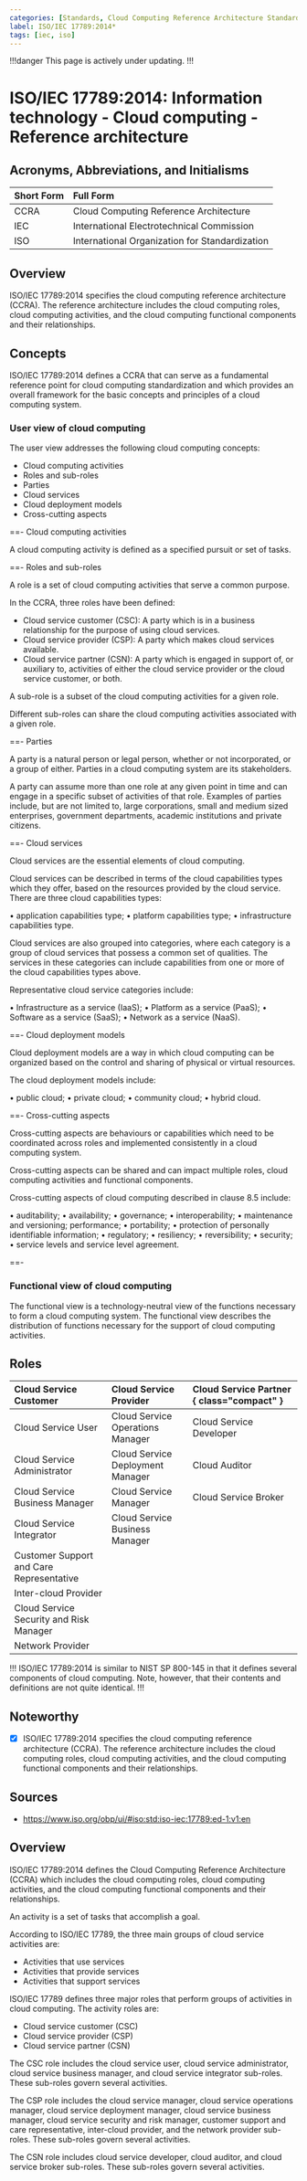 ```yaml
---
categories: [Standards, Cloud Computing Reference Architecture Standards]
label: ISO/IEC 17789:2014*
tags: [iec, iso]
---
```


!!!danger
This page is actively under updating.
!!!

# ISO/IEC 17789:2014: Information technology - Cloud computing - Reference architecture

## Acronyms, Abbreviations, and Initialisms

Short Form | Full Form
:--- | :---
CCRA | Cloud Computing Reference Architecture
IEC | International Electrotechnical Commission
ISO | International Organization for Standardization

## Overview

ISO/IEC 17789:2014 specifies the cloud computing reference architecture (CCRA). The reference architecture includes the cloud computing roles, cloud computing activities, and the cloud computing functional components and their relationships.

## Concepts

ISO/IEC 17789:2014 defines a CCRA that can serve as a fundamental reference point for cloud computing standardization and which provides an overall framework for the basic concepts and principles of a cloud computing system.

### User view of cloud computing

The user view addresses the following cloud computing concepts:

- Cloud computing activities
- Roles and sub-roles
- Parties
- Cloud services
- Cloud deployment models
- Cross-cutting aspects

==- Cloud computing activities

A cloud computing activity is defined as a specified pursuit or set of tasks.

==- Roles and sub-roles

A role is a set of cloud computing activities that serve a common purpose.

In the CCRA, three roles have been defined:

- Cloud service customer (CSC): A party which is in a business relationship for the purpose of using cloud services.
- Cloud service provider (CSP): A party which makes cloud services available.
- Cloud service partner (CSN): A party which is engaged in support of, or auxiliary to, activities of either the cloud service provider or the cloud service customer, or both.

A sub-role is a subset of the cloud computing activities for a given role.

Different sub-roles can share the cloud computing activities associated with a given role.

==- Parties

A party is a natural person or legal person, whether or not incorporated, or a group of either. Parties in a cloud computing system are its stakeholders.

A party can assume more than one role at any given point in time and can engage in a specific subset of activities of that role. Examples of parties include, but are not limited to, large corporations, small and medium sized enterprises, government departments, academic institutions and private citizens.

==- Cloud services

Cloud services are the essential elements of cloud computing.

Cloud services can be described in terms of the cloud capabilities types which they offer, based on the resources provided by the cloud service. There are three cloud capabilities types:

• application capabilities type;
• platform capabilities type;
• infrastructure capabilities type.

Cloud services are also grouped into categories, where each category is a group of cloud services that possess a common set of qualities. The services in these categories can include capabilities from one or more of the cloud capabilities types above.

Representative cloud service categories include:

• Infrastructure as a service (IaaS);
• Platform as a service (PaaS);
• Software as a service (SaaS);
• Network as a service (NaaS).

==- Cloud deployment models

Cloud deployment models are a way in which cloud computing can be organized based on the control and sharing of physical or virtual resources.

The cloud deployment models include:

• public cloud;
• private cloud;
• community cloud;
• hybrid cloud.

==- Cross-cutting aspects

Cross-cutting aspects are behaviours or capabilities which need to be coordinated across roles and implemented consistently in a cloud computing system.

Cross-cutting aspects can be shared and can impact multiple roles, cloud computing activities and functional components.

Cross-cutting aspects of cloud computing described in clause 8.5 include:

• auditability;
• availability;
• governance;
• interoperability;
• maintenance and versioning;
performance;
• portability;
• protection of personally identifiable information;
• regulatory;
• resiliency;
• reversibility;
• security;
• service levels and service level agreement.

==-

### Functional view of cloud computing

The functional view is a technology-neutral view of the functions necessary to form a cloud computing system. The functional view describes the distribution of functions necessary for the support of cloud computing activities.

## Roles

Cloud Service Customer | Cloud Service Provider | Cloud Service Partner { class="compact" }
:--- | :--- | :---
Cloud Service User | Cloud Service Operations Manager | Cloud Service Developer
Cloud Service Administrator | Cloud Service Deployment Manager | Cloud Auditor
Cloud Service Business Manager | Cloud Service Manager | Cloud Service Broker
Cloud Service Integrator | Cloud Service Business Manager |
 | Customer Support and Care Representative |
 | Inter-cloud Provider |
 | Cloud Service Security and Risk Manager |
 | Network Provider |

!!!
ISO/IEC 17789:2014 is similar to NIST SP 800-145 in that it defines several components of cloud computing. Note, however, that their contents and definitions are not quite identical.
!!!

## Noteworthy

- [x] ISO/IEC 17789:2014 specifies the cloud computing reference architecture (CCRA). The reference architecture includes the cloud computing roles, cloud computing activities, and the cloud computing functional components and their relationships.

## Sources

- https://www.iso.org/obp/ui/#iso:std:iso-iec:17789:ed-1:v1:en

## Overview

ISO/IEC 17789:2014 defines the Cloud Computing Reference Architecture (CCRA) which includes the cloud computing roles, cloud computing activities, and the cloud computing functional components and their relationships.

An activity is a set of tasks that accomplish a goal.

According to ISO/IEC 17789, the three main groups of cloud service activities are:

- Activities that use services
- Activities that provide services
- Activities that support services

ISO/IEC 17789 defines three major roles that perform groups of activities in cloud computing. The activity roles are:

- Cloud service customer (CSC)
- Cloud service provider (CSP)
- Cloud service partner (CSN)

The CSC role includes the cloud service user, cloud service administrator, cloud service business manager, and cloud service integrator sub-roles. These sub-roles govern several activities.

The CSP role includes the cloud service manager, cloud service operations manager, cloud service deployment manager, cloud service business manager, cloud service security and risk manager, customer support and care representative, inter-cloud provider, and the network provider sub-roles. These sub-roles govern several activities.

The CSN role includes cloud service developer, cloud auditor, and cloud service broker sub-roles. These sub-roles govern several activities.
